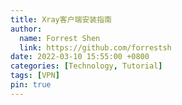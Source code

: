 ```yaml
---
title: Xray客户端安装指南
author:
  name: Forrest Shen
  link: https://github.com/forrestsh
date: 2022-03-10 15:55:00 +0800
categories: [Technology, Tutorial]
tags: [VPN]
pin: true
---
```










